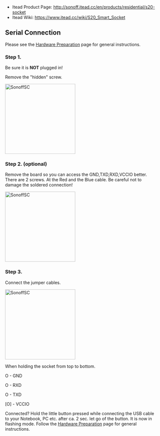 * Itead Product Page: http://sonoff.itead.cc/en/products/residential/s20-socket
* Itead Wiki: https://www.itead.cc/wiki/S20_Smart_Socket

## Serial Connection

Please see the [Hardware Preparation](https://github.com/arendst/Sonoff-Tasmota/wiki/Hardware-Preparation) page for general instructions.

### Step 1.

Be sure it is **NOT** plugged in!

Remove the "hidden" screw.

<img alt="SonoffSC" src="https://www2.pic-upload.de/img/34211427/back-first-screw.jpg" width="230" />

### Step 2. (optional)

Remove the board so you can access the GND,TXD,RXD,VCCIO better.
There are 2 screws. At the Red and the Blue cable. Be careful not to damage the soldered connection!

<img alt="SonoffSC" src="https://www2.pic-upload.de/img/34211425/inside.jpg" width="230" />

### Step 3.

Connect the jumper cables.

<img alt="SonoffSC" src="https://www2.pic-upload.de/img/34211430/inside-connected.jpg" width="230" />

When holding the socket from top to bottom.

O   - GND

O   - RXD

O   - TXD

[O] - VCCIO

Connected?
Hold the little button pressed while connecting the USB cable to your Notebook, PC etc.
after ca. 2 sec. let go of the button.
It is now in flashing mode.
Follow the [Hardware Preparation](https://github.com/arendst/Sonoff-Tasmota/wiki/Hardware-Preparation) page for general instructions.